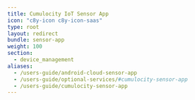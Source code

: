 ```yaml
---
title: Cumulocity IoT Sensor App
icon: "c8y-icon c8y-icon-saas"
type: root
layout: redirect
bundle: sensor-app
weight: 100
section: 
  - device_management
aliases:
  - /users-guide/android-cloud-sensor-app
  - /users-guide/optional-services/#cumulocity-sensor-app
  - /users-guide/cumulocity-sensor-app
---
```


